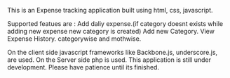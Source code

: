 This is an Expense tracking application built using html, css, javascript.

Supported featues are : Add daliy expense.(if category doesnt exists while adding new expense new category is created) Add new Category. View Expense History. categorywise and mothwise.

On the client side javascript frameworks like Backbone.js, underscore.js, are used. On the Server side php is used. This application is still under development. Please have patience until its finished.
